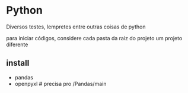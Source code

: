 # Python
Diversos testes, lempretes entre outras coisas de python

para iniciar códigos, considere cada pasta da raiz do projeto um projeto diferente 
## install
- pandas 
- openpyxl # precisa pro /Pandas/main
